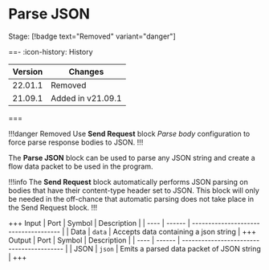 # Parse JSON

Stage: [!badge text="Removed" variant="danger"]

==- :icon-history: History

| Version | Changes           |
| ------- | ----------------- |
| 22.01.1 | Removed           |
| 21.09.1 | Added in v21.09.1 |

===

!!!danger Removed
Use **Send Request** block *Parse body* configuration to force parse response bodies to JSON.
!!!

The **Parse JSON** block can be used to parse any JSON string and create a flow data packet to be used in the program.

!!!info
The **Send Request** block automatically performs JSON parsing on bodies that have their content-type header set to JSON. This block will only be needed in the off-chance that automatic parsing does not take place in the Send Request block.
!!!

+++ Input
| Port | Symbol | Description                           |
| ---- | ------ | ------------------------------------- |
| Data | `data` | Accepts data containing a json string |
+++ Output
| Port | Symbol | Description                               |
| ---- | ------ | ----------------------------------------- |
| JSON | `json` | Emits a parsed data packet of JSON string |
+++

